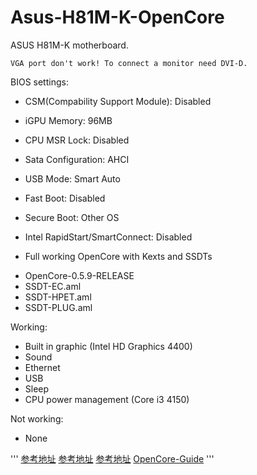 # Asus-H81M-K-OpenCore
ASUS H81M-K motherboard.

```Intel HD 4400 Graphics patching as Intel HD 4600!
VGA port don't work! To connect a monitor need DVI-D.
```

BIOS settings:

- CSM(Compability Support Module): Disabled
- iGPU Memory: 96MB
- CPU MSR Lock: Disabled
- Sata Configuration: AHCI
- USB Mode: Smart Auto
- Fast Boot: Disabled
- Secure Boot: Other OS
- Intel RapidStart/SmartConnect: Disabled

- Full working OpenCore with Kexts and SSDTs

* OpenCore-0.5.9-RELEASE
* SSDT-EC.aml
* SSDT-HPET.aml
* SSDT-PLUG.aml

Working:
- Built in graphic (Intel HD Graphics 4400)
- Sound
- Ethernet
- USB
- Sleep
- CPU power management (Core i3 4150)

Not working:
- None


'''
[参考地址](https://github.com/andrie81/Asus-H81M-K-OpenCore)
[参考地址](https://github.com/rsdev69/Asus-H81ME-I3.4130-HD4400-macOS)
[参考地址](https://github.com/wargodz009/opencore-i5-4460-h81m-k)
[OpenCore-Guide](https://dortania.github.io/OpenCore-Install-Guide/config.plist/haswell.html#starting-point)
'''